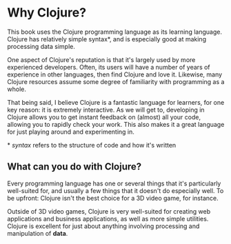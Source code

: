 # Why Clojure?

This book uses the Clojure programming language as its learning language.
Clojure has relatively simple syntax\*, and is especially good at making processing data simple.

One aspect of Clojure's reputation is that it's largely used by more
experienced developers. Often, its users will have a number of years of
experience in other languages, then find Clojure and love it. Likewise,
many Clojure resources assume some degree of familiarity with programming
as a whole.

That being said, I believe Clojure is a fantastic language for learners,
for one key reason: it is extremely interactive. As we will get to,
developing in Clojure allows you to get instant feedback on (almost)
all your code, allowing you to rapidly check your work. This also makes
it a great language for just playing around and experimenting in.

\* *syntax* refers to the structure of code and how it's written



## What can you do with Clojure?

Every programming language has one or several things that it's particularly
well-suited for, and usually a few things that it doesn't do especially well.
To be upfront: Clojure isn't the best choice for a 3D video game, for instance.

Outside of 3D video games, Clojure is very well-suited for creating web applications
and business applications, as well as more simple utilities.
Clojure is excellent for just about anything involving processing and manipulation of **data**.
